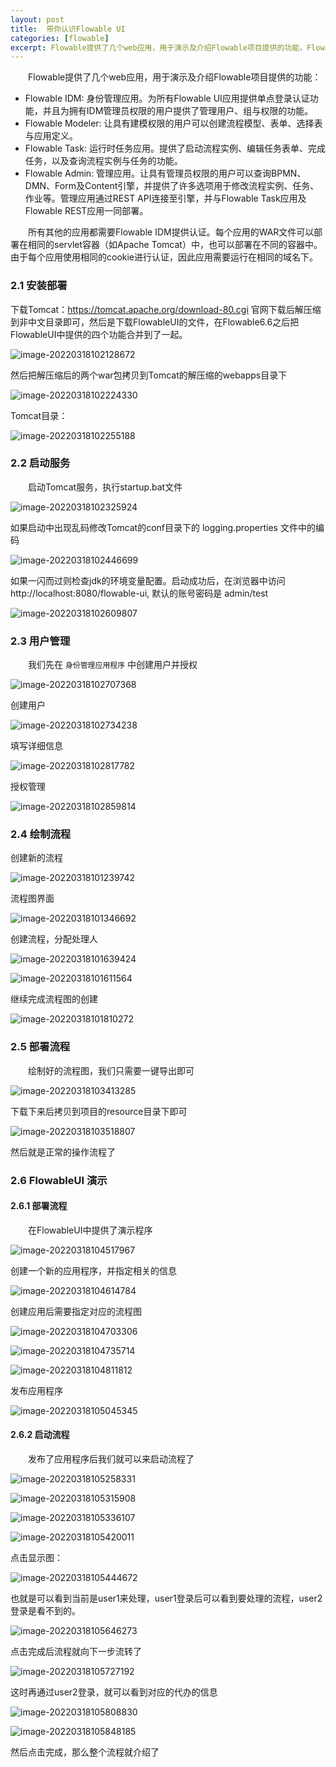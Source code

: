 ```yaml
---
layout: post
title:  带你认识Flowable UI
categories: [flowable]
excerpt: Flowable提供了几个web应用，用于演示及介绍Flowable项目提供的功能，FlowableIDM:身份管理应用，FlowableModeler:让具有建模权限的用户可以创建流程模型、表单、选择表与应用定义，FlowableTask:运行时任务应用FlowableAdmin:管理应用。
---
```

&emsp;&emsp;Flowable提供了几个web应用，用于演示及介绍Flowable项目提供的功能：
- Flowable IDM: 身份管理应用。为所有Flowable UI应用提供单点登录认证功能，并且为拥有IDM管理员权限的用户提供了管理用户、组与权限的功能。
- Flowable Modeler: 让具有建模权限的用户可以创建流程模型、表单、选择表与应用定义。
- Flowable Task: 运行时任务应用。提供了启动流程实例、编辑任务表单、完成任务，以及查询流程实例与任务的功能。
- Flowable Admin: 管理应用。让具有管理员权限的用户可以查询BPMN、DMN、Form及Content引擎，并提供了许多选项用于修改流程实例、任务、作业等。管理应用通过REST API连接至引擎，并与Flowable Task应用及Flowable REST应用一同部署。

&emsp;&emsp;所有其他的应用都需要Flowable IDM提供认证。每个应用的WAR文件可以部署在相同的servlet容器（如Apache Tomcat）中，也可以部署在不同的容器中。由于每个应用使用相同的cookie进行认证，因此应用需要运行在相同的域名下。



### 2.1 安装部署

下载Tomcat：https://tomcat.apache.org/download-80.cgi 官网下载后解压缩到非中文目录即可，然后是下载FlowableUI的文件，在Flowable6.6之后把FlowableUI中提供的四个功能合并到了一起。

![image-20220318102128672](/images/2022/06/image-20220318102128672.png)

然后把解压缩后的两个war包拷贝到Tomcat的解压缩的webapps目录下

![image-20220318102224330](/images/2022/06/image-20220318102224330.png)

Tomcat目录：

![image-20220318102255188](/images/2022/06/image-20220318102255188.png)



### 2.2 启动服务

&emsp;&emsp;启动Tomcat服务，执行startup.bat文件

![image-20220318102325924](/images/2022/06/image-20220318102325924.png)

如果启动中出现乱码修改Tomcat的conf目录下的 logging.properties 文件中的编码

![image-20220318102446699](/images/2022/06/image-20220318102446699.png)



如果一闪而过则检查jdk的环境变量配置。启动成功后，在浏览器中访问 http://localhost:8080/flowable-ui, 默认的账号密码是 admin/test

![image-20220318102609807](/images/2022/06/image-20220318102609807.png)



### 2.3 用户管理

&emsp;&emsp;我们先在 `身份管理应用程序` 中创建用户并授权

![image-20220318102707368](/images/2022/06/image-20220318102707368.png)

创建用户

![image-20220318102734238](/images/2022/06/image-20220318102734238.png)





填写详细信息

![image-20220318102817782](/images/2022/06/image-20220318102817782.png)



授权管理

![image-20220318102859814](/images/2022/06/image-20220318102859814.png)





### 2.4 绘制流程



创建新的流程

![image-20220318101239742](/images/2022/06/image-20220318101239742.png)

流程图界面

![image-20220318101346692](/images/2022/06/image-20220318101346692.png)





创建流程，分配处理人

![image-20220318101639424](/images/2022/06/image-20220318101639424.png)





![image-20220318101611564](/images/2022/06/image-20220318101611564.png)

继续完成流程图的创建

![image-20220318101810272](/images/2022/06/image-20220318101810272.png)





### 2.5 部署流程

&emsp;&emsp;绘制好的流程图，我们只需要一键导出即可

![image-20220318103413285](/images/2022/06/image-20220318103413285.png)

下载下来后拷贝到项目的resource目录下即可

![image-20220318103518807](/images/2022/06/image-20220318103518807.png)





然后就是正常的操作流程了





### 2.6 FlowableUI 演示

#### 2.6.1 部署流程

&emsp;&emsp;在FlowableUI中提供了演示程序

![image-20220318104517967](/images/2022/06/image-20220318104517967.png)

创建一个新的应用程序，并指定相关的信息

![image-20220318104614784](/images/2022/06/image-20220318104614784.png)

创建应用后需要指定对应的流程图

![image-20220318104703306](/images/2022/06/image-20220318104703306.png)



![image-20220318104735714](/images/2022/06/image-20220318104735714.png)





![image-20220318104811812](/images/2022/06/image-20220318104811812.png)



发布应用程序

![image-20220318105045345](/images/2022/06/image-20220318105045345.png)







#### 2.6.2 启动流程

&emsp;&emsp;发布了应用程序后我们就可以来启动流程了

![image-20220318105258331](/images/2022/06/image-20220318105258331.png)



![image-20220318105315908](/images/2022/06/image-20220318105315908.png)





![image-20220318105336107](/images/2022/06/image-20220318105336107.png)



![image-20220318105420011](/images/2022/06/image-20220318105420011.png)

点击显示图：

![image-20220318105444672](/images/2022/06/image-20220318105444672.png)

也就是可以看到当前是user1来处理，user1登录后可以看到要处理的流程，user2登录是看不到的。

![image-20220318105646273](/images/2022/06/image-20220318105646273.png)



点击完成后流程就向下一步流转了

![image-20220318105727192](/images/2022/06/image-20220318105727192.png)



这时再通过user2登录，就可以看到对应的代办的信息

![image-20220318105808830](/images/2022/06/image-20220318105808830.png)



![image-20220318105848185](/images/2022/06/image-20220318105848185.png)

然后点击完成，那么整个流程就介绍了

